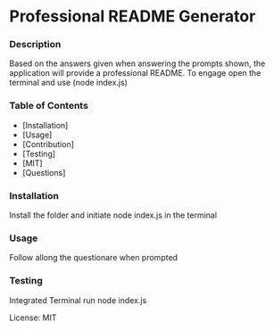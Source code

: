 # Professional README Generator 

### Description 

Based on the answers given when answering the prompts shown, the application will provide a professional README.
To engage open the terminal and use (node index.js)

### Table of Contents
- [Installation]
- [Usage]
- [Contribution]
- [Testing]
- [MIT]
- [Questions]

### Installation

Install the folder and initiate node index.js in the terminal

### Usage 

Follow allong the questionare when prompted

### Testing 

Integrated Terminal run node index.js

License: MIT